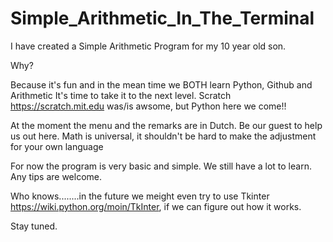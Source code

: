 # Simple_Arithmetic_In_The_Terminal

I have created a Simple Arithmetic Program for my 10 year old son. 

Why?

Because it's fun and in the mean time we BOTH learn Python, Github and Arithmetic
It's time to take it to the next level. Scratch https://scratch.mit.edu was/is awsome, but Python here we come!! 

At the moment the menu and the remarks are in Dutch. Be our guest to help us out here. Math is universal, it shouldn't be hard to make the adjustment for your own language

For now the program is very basic and simple. We still have a lot to learn. Any tips are welcome.

Who knows........in the future we meight even try to use Tkinter https://wiki.python.org/moin/TkInter, if we can figure out how it works.

Stay tuned.





